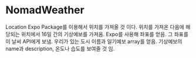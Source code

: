 # NomadWeather

Location Expo Package를 이용해서 위치를 가져올 것 이다.
위치를 가져온 다음에 해당되는 위치에서 16일 간의 기상예보를 가져옴.
Expo를 사용해 좌표를 얻음. 그 좌표를 이 날씨 API에게 보냄.
우리가 있는 도시 이름과 일기예보 array를 얻음.
기상예보의 name과 description, 온도나 습도를 보여줄 것 임.